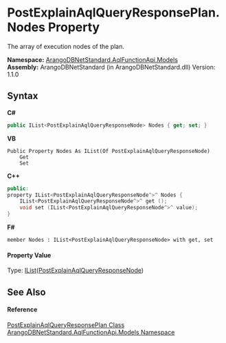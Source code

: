 # PostExplainAqlQueryResponsePlan.Nodes Property 
 

The array of execution nodes of the plan.

**Namespace:**&nbsp;<a href="e03acbe1-782e-533e-7ffe-cd51613ed54f">ArangoDBNetStandard.AqlFunctionApi.Models</a><br />**Assembly:**&nbsp;ArangoDBNetStandard (in ArangoDBNetStandard.dll) Version: 1.1.0

## Syntax

**C#**<br />
``` C#
public IList<PostExplainAqlQueryResponseNode> Nodes { get; set; }
```

**VB**<br />
``` VB
Public Property Nodes As IList(Of PostExplainAqlQueryResponseNode)
	Get
	Set
```

**C++**<br />
``` C++
public:
property IList<PostExplainAqlQueryResponseNode^>^ Nodes {
	IList<PostExplainAqlQueryResponseNode^>^ get ();
	void set (IList<PostExplainAqlQueryResponseNode^>^ value);
}
```

**F#**<br />
``` F#
member Nodes : IList<PostExplainAqlQueryResponseNode> with get, set

```


#### Property Value
Type: <a href="https://docs.microsoft.com/dotnet/api/system.collections.generic.ilist-1" target="_blank" rel="noopener noreferrer">IList</a>(<a href="8ccd29c8-ace5-8e11-a90e-77eec02862c6">PostExplainAqlQueryResponseNode</a>)

## See Also


#### Reference
<a href="7eaee5d9-3125-cc86-eb86-9f9995689584">PostExplainAqlQueryResponsePlan Class</a><br /><a href="e03acbe1-782e-533e-7ffe-cd51613ed54f">ArangoDBNetStandard.AqlFunctionApi.Models Namespace</a><br />
